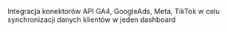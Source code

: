 Integracja konektorów API GA4, GoogleAds, Meta, TikTok w celu synchronizacji danych klientów w jeden dashboard
